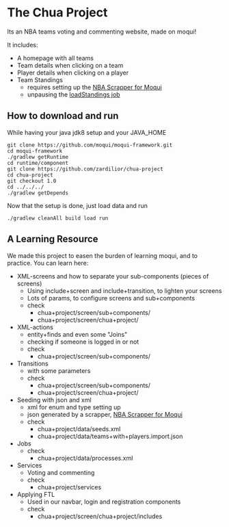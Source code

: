 # The Chua Project
Its an NBA teams voting and commenting website, made on moqui!

It includes:
- A homepage with all teams
- Team details when clicking on a team
- Player details when clicking on a player
- Team Standings 
  + requires setting up the [NBA Scrapper for Moqui](https://github.com/zardilior/nba-scrapper-for-moqui)
  + unpausing the [loadStandings job](http://localhost:8080/apps/system/ServiceJob/Jobs/ServiceJobDetail?jobName=LoadStandings)

## How to download and run
While having your java jdk8 setup and your JAVA_HOME
```
git clone https://github.com/moqui/moqui-framework.git
cd moqui-framework
./gradlew getRuntime
cd runtime/component
git clone https://github.com/zardilior/chua-project
cd chua-project
git checkout 1.0
cd ../../../
./gradlew getDepends
```
Now that the setup is done, just load data and run
```
./gradlew cleanAll build load run
```

## A Learning Resource
We made this project to easen the burden of learning moqui, and to practice. You can learn here:
  
- XML-screens and how to separate your sub-components (pieces of screens)
  + Using include+screen and include+transition, to lighten your screens
  + Lots of params, to configure screens and sub+components
  + check  
     - chua+project/screen/sub+components/ 
     - chua+project/screen/chua+project/
- XML-actions 
    + entity+finds and even some "Joins"
    + checking if someone is logged in or not
    + check  
       - chua+project/screen/sub+components/ 
- Transitions 
    + with some parameters
    + check  
       - chua+project/screen/sub+components/ 
       - chua+project/screen/chua+project/
- Seeding with json and xml
    + xml for enum  and type setting up
    + json generated by a scrapper, [NBA Scrapper for Moqui](https://github.com/zardilior/nba+scrapper+for+moqui-)
    + check
      - chua+project/data/seeds.xml
      - chua+project/data/teams+with+players.import.json
- Jobs
    + check
      - chua+project/data/processes.xml
- Services
    + Voting and commenting
    + check
        - chua+project/services
- Applying FTL 
    + Used in our navbar, login and registration components
    + check  
       - chua+project/screen/chua+project/includes

    
